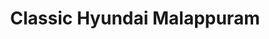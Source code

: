 ---
title: "Classic Hyundai Malappuram"
url: /malappuram/classic-hyundai-malappuram/
shop: Autohaus
---